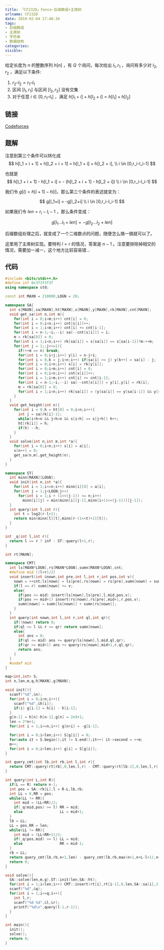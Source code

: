 ```yaml
---
title: 「CF232D」Fence-后缀数组+主席树
urlname: CF232D
date: 2019-02-04 17:48:34
tags:
- 后缀数组
- 主席树
- 字符串
- 数据结构
categories:
visible:
---
```


给定长度为 $n$ 的整数序列 $h[n]$ ，有 $Q$ 个询问，每次给出 $l_1,r_1$  ，​询问有多少对 $l_2,r_2$ ，满足以下条件:

1. $r_2 – l_2 = r_1 – l_1$
2. 区间 $[l_1, r_1]$ 与区间 $[l_2, r_2]$ 没有交集
3. 对于任意 $i \in [0,r_1 – l_1]$ ，满足 $h[l_1 + i] + h[l_2 + i] = h[l_1] + h[l_2]$

<!-- more -->

## 链接

[Codeforces](http://codeforces.com/problemset/problem/232/D)

## 题解

注意到第三个条件可以转化成 
$$
h[l_1 + i + 1] + h[l_2 + i + 1] = h[l_1 + i] + h[l_2 + i],
\\ i \in [0,r_i-l_i-1]
$$

也就是
$$
h[l_1 + i + 1] - h[l_1 + i] = - (h[l_2 + i + 1]  - h[l_2 + i])
\\ i \in [0,r_i-l_i-1]
$$

我们令 $g[i] = h[i+1] - h[i]$，那么第三个条件的表述就变为：

$$
g[l_1+i] =  -g[l_2+i]
\\ i \in [0,r_i-l_i-1]
$$

如果我们令 $len = r_i-l_i-1$ ，那么条件变成：

$$
g[l_1...l_1+len] = - g[l_2...l_2+len]
$$

后缀数组处理之后，就变成了一个二维数点的问题，随便怎么搞一搞就可以了。

这里用了主席树实现。要特判 $l = r$ 的情况，答案是 $n-1$ 。注意要排除掉相交的情况，需要加一减一，这个地方比较容易错...

## 代码


```cpp
#include <bits/stdc++.h>
#define inf 0x3f3f3f3f
using namespace std;

const int MAXN = 210000,LOGN = 20;

namespace SA{
  int s[MAXN],sa[MAXN],ht[MAXN],x[MAXN],y[MAXN],rk[MAXN],cnt[MAXN];
  void get_sa(int n,int m){
    for(int i = 0;i<m;i++) cnt[i] = 0;
    for(int i = 0;i<n;i++) cnt[s[i]]++;
    for(int i = 1;i<m;i++) cnt[i] += cnt[i-1];
    for(int i = n-1;~i;--i) sa[--cnt[s[i]]] = i;
    m = rk[sa[0]] = 0;
    for(int i = 1;i<n;i++) rk[sa[i]] = s[sa[i]] == s[sa[i-1]]?m:++m;
    for(int j = 1;;j<<=1){
      if(++m == n) break;
      for(int i = 0;i<j;i++) y[i] = n-j+i;
      for(int i = 0,k = j;i<n;i++) if(sa[i] >= j) y[k++] = sa[i] - j;
      for(int i = 0;i<n;i++) x[i] = rk[y[i]];
      for(int i = 0;i<m;i++) cnt[i] = 0;
      for(int i = 0;i<n;i++) cnt[x[i]]++;
      for(int i = 1;i<m;i++) cnt[i] += cnt[i-1];
      for(int i = n-1;~i;--i) sa[--cnt[x[i]]] = y[i],y[i] = rk[i];
      m = rk[sa[0]] = 0;
      for(int i = 1;i<n;i++) rk[sa[i]] = (y[sa[i]] == y[sa[i-1]] && y[sa[i]+j] == y[sa[i-1]+j]?m:++m);
    }
  }
  void get_height(int n){
    for(int i = 0,h = ht[0] = 0;i<n;i++){
      int j = sa[rk[i]-1];
      while(i+h<n && j+h<n && s[i+h] == s[j+h]) h++;
      ht[rk[i]] = h;
      if(h) --h;
    }
  }
  void solve(int n,int m,int *a){
    for(int i = 0;i<n;i++) s[i] = a[i];
    s[n++] = 0;
    get_sa(n,m),get_height(n);
  }
}

namespace ST{
  int minn[MAXN][LOGN];
  void init(int n,int *a){
    for(int i = 1;i<=n;i++) minn[i][0] = a[i];
    for(int j = 1;j<LOGN;j++)
      for(int i = 1;i + (1<<(j-1)) <= n;i++)
        minn[i][j] = min(minn[i][j-1],minn[i+(1<<(j-1))][j-1]);
  }
  int query(int l,int r){
    int t = log2(r-l+1);
    return min(minn[l][t],minn[r-(1<<t)+1][t]);
  }
}

int _q(int l,int r){
  return l == r ? inf : ST::query(l+1,r);
}

int rt[MAXN];

namespace CMT{
  int ls[MAXN*LOGN],rs[MAXN*LOGN],sumn[MAXN*LOGN],cnt;
  #define mid ((l+r)/2)
  void insert(int &nown,int pre,int l,int r,int pos,int v){
    nown = ++cnt;ls[nown] = ls[pre],rs[nown] = rs[pre],sumn[nown] = sumn[pre];
    if(l == r) sumn[nown] += v;
    else{
      if(pos <= mid) insert(ls[nown],ls[pre],l,mid,pos,v);
      if(pos >= mid+1) insert(rs[nown],rs[pre],mid+1,r,pos,v);
      sumn[nown] = sumn[ls[nown]] + sumn[rs[nown]];
    }
  }
  int query(int nown,int l,int r,int ql,int qr){
    if(!nown) return 0;
    if(ql <= l && r <= qr) return sumn[nown];
    else{
      int ans = 0;
      if(ql <= mid) ans += query(ls[nown],l,mid,ql,qr);
      if(qr >= mid+1) ans += query(rs[nown],mid+1,r,ql,qr);
      return ans;
    }
  }
  #undef mid
}

map<int,int> S;
int n,len,m,q,h[MAXN],g[MAXN];

void init(){
  scanf("%d",&n);
  for(int i = 0;i<n;i++){
    scanf("%d",&h[i]);
    if(i) g[i-1] = h[i] - h[i-1];
  }
  g[n-1] = h[n]-h[n-1],g[n] = 2e9+1;
  len = 2*n+1;
  for(int i = 1;i<=n;i++) g[n+i] = -g[i-1];

  for(int i = 0;i<len;i++) S[g[i]] = 0;
  for(auto it = S.begin();it != S.end();it++) it->second = ++m; 
  m++;
  for(int i = 0;i<len;i++) g[i] = S[g[i]];
}

int query_cmt(int lb,int rb,int l,int r){
  return CMT::query(rt[rb],0,len,l,r) - CMT::query(rt[lb-1],0,len,l,r);
}

int query(int L,int R){
  if(L == R) return n-1;
  int pos = SA::rk[L],l = R-L,lb,rb;
  int LL = 0,RR = pos;
  while(LL != RR){
    int mid = (LL+RR)/2;
    if(_q(mid,pos) >= l) RR = mid;
    else                 LL = mid+1;
  }
  lb = LL;
  LL = pos,RR = len;
  while(LL != RR){
    int mid = (LL+RR+1)/2;
    if(_q(pos,mid) >= l) LL = mid;
    else                 RR = mid-1;
  }
  rb = LL;
  return query_cmt(lb,rb,n+1,len) - query_cmt(lb,rb,max(n+1,n+L-l+1),n+R+1);
  return 0;
}

void solve(){
  SA::solve(len,m,g),ST::init(len,SA::ht);
  for(int i = 1;i<len;i++) CMT::insert(rt[i],rt[i-1],0,len,SA::sa[i],1);
  scanf("%d",&q);
  for(int i = 1;i<=q;i++){
    int l,r;
    scanf("%d %d",&l,&r);
    printf("%d\n",query(l-1,r-1));
  }
}

int main(){
  init();
  solve();
  return 0;
}
```
	


